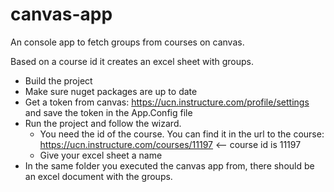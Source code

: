 # canvas-app
An console app to fetch groups from courses on canvas.

Based on a course id it creates an excel sheet with groups.

- Build the project
- Make sure nuget packages are up to date
- Get a token from canvas: https://ucn.instructure.com/profile/settings and save the token in the App.Config file
- Run the project and follow the wizard. 
    - You need the id of the course. You can find it in the url to the course: https://ucn.instructure.com/courses/11197 <-- course id is 11197
    - Give your excel sheet a name
- In the same folder you executed the canvas app from, there should be an excel document with the groups.

